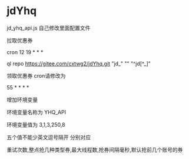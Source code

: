 
# jdYhq
jd_yhq_api.js 自己修改里面配置文件

拉取优惠券

cron 12 19 * * *

ql repo https://gitee.com/cxtwg2/jdYhq.git "jd_" "" "^jd[^_]"


领取优惠券 cron请修改为

55 * * * *


增加环境变量

环境变量名称为  YHQ_API

环境变量值为 3,1,3,250,8  

五个值不能少英文逗号隔开 分别对应 

重试次数,整点抢几种类型券,最大线程数,抢券间隔毫秒,默认抢前几个账号的券

